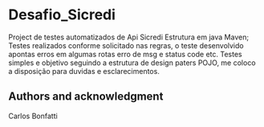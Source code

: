 # Desafio_Sicredi

Project de testes automatizados de Api Sicredi
Estrutura em java Maven;
Testes realizados conforme solicitado nas regras, o teste desenvolvido apontas erros em algumas rotas erro de msg e status code etc.
Testes simples e objetivo seguindo a estrutura de design paters POJO, me coloco a disposição para duvidas e esclarecimentos.

## Authors and acknowledgment
Carlos Bonfatti


